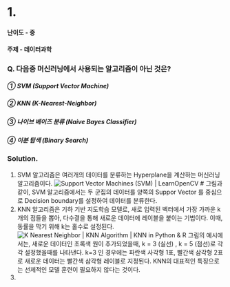# 1.
#### 난이도 - 중
#### 주제 - 데이터과학

### Q. 다음중 머신러닝에서 사용되는 알고리즘이 아닌 것은?

##### ① SVM (Support Vector Machine)
##### ② KNN (K-Nearest-Neighbor)
##### ③ 나이브 베이즈 분류 (Naive Bayes Classifier)
##### ④ 이분 탐색 (Binary Search)

### Solution. 
1. SVM 알고리즘은 여러개의 데이터를 분류하는 Hyperplane을 계산하는 머신러닝 알고리즘이다. 
![Support Vector Machines (SVM) | LearnOpenCV #](https://learnopencv.com/wp-content/uploads/2018/07/support-vectors-and-maximum-margin.png)
그림과 같이, SVM 알고리즘에서는 두 군집의 데이터를 양쪽의 Suppor Vector 를 중심으로 Decision boundary를 설정하여 데이터를 분류한다.
2. KNN 알고리즘은 기하 기반 지도학습 모델로, 새로 입력된 벡터에서 가장 가까운 k 개의 점들을 뽑아, 다수결을 통해 새로운 데이터에 레이블을 붙이는 기법이다. 이때, 동률을 막기 위해 k는 홀수로 설정된다.
![K Nearest Neighbor | KNN Algorithm | KNN in Python &amp; R](https://cdn.analyticsvidhya.com/wp-content/uploads/2018/03/knn3.png)
그림의 예시에서는, 새로운 데이터인 초록색 원이 추가되었을때,  k = 3 (실선) , k = 5 (점선)로 각각 설정했을때를 나타낸다. k=3 인 경우에는 파란색 사각형 1표, 빨간색 삼각형 2표로 새로운 데이터는 빨간색 삼각형 레이블로 지정된다. KNN의 대표적인 특징으로는 선제적인 모델 훈련이 필요하지 않다는 것이다. 
3. 
